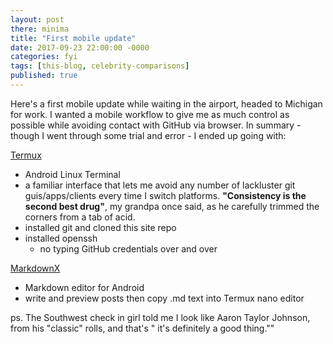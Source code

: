 ```yaml
---
layout: post
there: minima
title: "First mobile update"
date: 2017-09-23 22:00:00 -0000
categories: fyi
tags: [this-blog, celebrity-comparisons]
published: true
---
```



<!-- excerpt -->
Here's a first mobile update while waiting in the airport, headed to Michigan for work. I wanted a mobile workflow to give me as much control as possible while avoiding contact with GitHub via browser. In summary - though I went through some trial and error - I ended up going with:
<!-- excerpt -->

[Termux](https://play.google.com/store/apps/details?id=com.termux)
- Android Linux Terminal
- a familiar interface that lets me avoid any number of lackluster git guis/apps/clients every time I switch platforms. **"Consistency is the second best drug"**, my grandpa once said, as he carefully trimmed the corners from a tab of acid.
- installed git and cloned this site repo
- installed openssh
  - no typing GitHub credentials over and over

[MarkdownX](https://play.google.com/store/apps/details?id=com.ryeeeeee.markdownx)
- Markdown editor for Android
- write and preview posts then copy .md text into Termux nano editor

ps. The Southwest check in girl told me I look like Aaron Taylor Johnson, from his "classic" rolls, and that's " it's definitely a good thing.""

